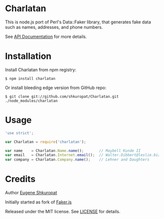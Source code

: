 Charlatan
=========

This is node.js port of Perl's Data::Faker library, that generates fake data such as names, addresses, and phone numbers.

See [API Documentation](http://shkuropat.github.com/Charlatan) for more details.

# Installation

Install Charlatan from npm registry:

    $ npm install charlatan

Or install bleeding edge version from GitHub repo:

    $ git clone git://github.com/shkuropat/Charlatan.git ./node_modules/charlatan

# Usage

```javascript
'use strict';

var Charlatan = require('charlatan');

var name    = Charlatan.Name.name();       // Maybell Kunde II
var email   = Charlatan.Internet.email();  // Walter.Dibbert@leslie.biz
var company = Charlatan.Company.name();    // Lehner and Daughters
```


# Credits

Author [Eugene Shkuropat](https://github.com/shkuropat)

Initially started as fork of [Faker.js](https://github.com/Marak/Faker.js)

Released under the MIT license. See [LICENSE][license] for details.

[license]:  https://raw.github.com/shkuropat/Charlatan/master/LICENSE/master/LICENSE
